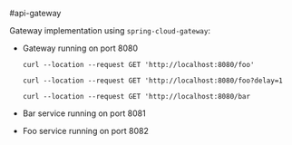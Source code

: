 #api-gateway

Gateway implementation using `spring-cloud-gateway`:

* Gateway running on port 8080
    
  `curl --location --request GET 'http://localhost:8080/foo'`
  
  `curl --location --request GET 'http://localhost:8080/foo?delay=1`
  
  `curl --location --request GET 'http://localhost:8080/bar`

* Bar service running on port 8081

* Foo service running on port 8082